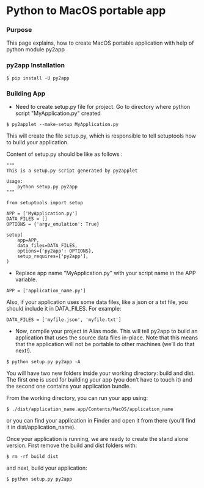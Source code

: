# Python to MacOS portable app
### Purpose
This page explains, how to create MacOS portable application with help of python module py2app

### py2app Installation

```
$ pip install -U py2app
```
### Building App
* Need to create setup.py file for project. Go to directory where python script "MyApplication.py" created
```
$ py2applet --make-setup MyApplication.py
```
This will create the file setup.py, which is responsible to tell setuptools how to build your application.

Content of setup.py should be like as follows :

```
"""
This is a setup.py script generated by py2applet
 
Usage:
    python setup.py py2app
"""
 
from setuptools import setup
 
APP = ['MyApplication.py']
DATA_FILES = []
OPTIONS = {'argv_emulation': True}
 
setup(
    app=APP,
    data_files=DATA_FILES,
    options={'py2app': OPTIONS},
    setup_requires=['py2app'],
)
```
* Replace app name "MyApplication.py" with your script name in the APP variable.

```
APP = ['application_name.py']
```

Also, if your application uses some data files, like a json or a txt file, you should include it in DATA_FILES. For example:

```
DATA_FILES = ['myfile.json', 'myfile.txt']
```

* Now, compile your project in Alias mode. This will tell py2app to build an application that uses the source data files in-place. Note that this means that the application will not be portable to other machines (we’ll do that next!).

```
$ python setup.py py2app -A
```
You will have two new folders inside your working directory: build and dist. The first one is used for building your app (you don’t have to touch it) and the second one contains your application bundle.

From the working directory, you can run your app using:

```
$ ./dist/application_name.app/Contents/MacOS/application_name
```
or you can find your application in Finder and open it from there (you’ll find it in dist/application_name).

Once your application is running, we are ready to create the stand alone version. First remove the build and dist folders with:

```
$ rm -rf build dist
```
and next, build your application:

```
$ python setup.py py2app
```

